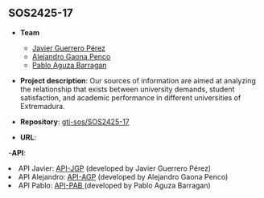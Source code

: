 ## SOS2425-17

- **Team**
  - [Javier Guerrero Pérez](https://github.com/Javiigp)
  - [Alejandro Gaona Penco](https://github.com/alegp2003)
  - [Pablo Aguza Barragan](https://github.com/aguzajr)

- **Project description**: Our sources of information are aimed at analyzing the relationship that exists between university demands, student satisfaction, and academic performance in different universities of Extremadura.

- **Repository**: [gti-sos/SOS2425-17](https://github.com/gti-sos/sos2425-17)

- **URL**: [](https://)

-**API**:
<li>API Javier: <a href="">API-JGP</a> (developed by Javier Guerrero Pérez)</li>
<li>API Alejandro: <a href=""> API-AGP</a> (developed by Alejandro Gaona Penco)</li>
<li>API Pablo: <a href=""> API-PAB </a> (developed by Pablo Aguza Barragan)</li>
